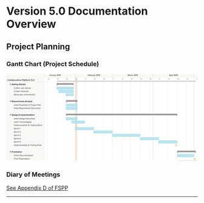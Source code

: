 #   Version 5.0 Documentation Overview

## Project Planning

### Gantt Chart (Project Schedule)
![Gantt Chart](https://github.com/FIU-SCIS-Senior-Project-2015-Spring/Collaborative-Platform-Ver-5.0/blob/develop/Documents/Images/GanttChart.png "Gantt")


### Diary of Meetings
[See Appendix D of FSPP](FSPP.docx)

***